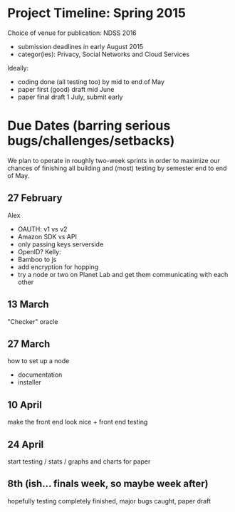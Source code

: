 Project Timeline: Spring 2015
=============================

Choice of venue for publication: NDSS 2016
  - submission deadlines in early August 2015  
  - categor(ies): Privacy, Social Networks and Cloud Services

Ideally:
  - coding done (all testing too) by mid to end of May
  - paper first (good) draft mid June
  - paper final draft 1 July, submit early

Due Dates (barring serious bugs/challenges/setbacks)
====================================================

We plan to operate in roughly two-week sprints in order to maximize our chances of finishing all building and (most) testing by semester end to end of May.

27 February
-----------
Alex 
  - OAUTH: v1 vs v2
  - Amazon SDK vs API
  - only passing keys serverside
  - OpenID?
Kelly: 
  - Bamboo to js
  - add encryption for hopping 
  - try a node or two on Planet Lab and get them communicating with each other

13 March
--------
"Checker" oracle

27 March
--------
how to set up a node
  - documentation  
  - installer

10 April
--------
make the front end look nice + front end testing

24 April
--------
start testing / stats / graphs and charts for paper

8th (ish... finals week, so maybe week after)
---------------------------------------------
hopefully testing completely finished, major bugs caught, paper draft


